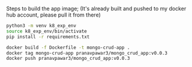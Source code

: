 Steps to build the app image; (It's already built and pushed to my docker hub account, please pull it from there)

```bash
python3 -m venv k8_exp_env
source k8_exp_env/bin/activate
pip install -r requirements.txt

docker build -f Dockerfile -t mongo-crud-app .
docker tag mongo-crud-app pranavpawar3/mongo_crud_app:v0.0.3
docker push pranavpawar3/mongo_crud_app:v0.0.3
```


